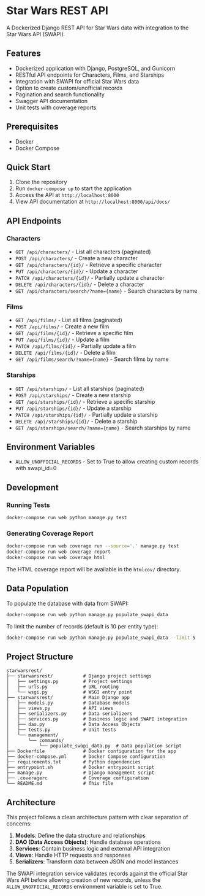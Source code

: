 # Star Wars REST API

A Dockerized Django REST API for Star Wars data with integration to the Star Wars API (SWAPI).

## Features

- Dockerized application with Django, PostgreSQL, and Gunicorn
- RESTful API endpoints for Characters, Films, and Starships
- Integration with SWAPI for official Star Wars data
- Option to create custom/unofficial records
- Pagination and search functionality
- Swagger API documentation
- Unit tests with coverage reports

## Prerequisites

- Docker
- Docker Compose

## Quick Start

1. Clone the repository
2. Run `docker-compose up` to start the application
3. Access the API at `http://localhost:8000`
4. View API documentation at `http://localhost:8000/api/docs/`

## API Endpoints

### Characters
- `GET /api/characters/` - List all characters (paginated)
- `POST /api/characters/` - Create a new character
- `GET /api/characters/{id}/` - Retrieve a specific character
- `PUT /api/characters/{id}/` - Update a character
- `PATCH /api/characters/{id}/` - Partially update a character
- `DELETE /api/characters/{id}/` - Delete a character
- `GET /api/characters/search/?name={name}` - Search characters by name

### Films
- `GET /api/films/` - List all films (paginated)
- `POST /api/films/` - Create a new film
- `GET /api/films/{id}/` - Retrieve a specific film
- `PUT /api/films/{id}/` - Update a film
- `PATCH /api/films/{id}/` - Partially update a film
- `DELETE /api/films/{id}/` - Delete a film
- `GET /api/films/search/?name={name}` - Search films by name

### Starships
- `GET /api/starships/` - List all starships (paginated)
- `POST /api/starships/` - Create a new starship
- `GET /api/starships/{id}/` - Retrieve a specific starship
- `PUT /api/starships/{id}/` - Update a starship
- `PATCH /api/starships/{id}/` - Partially update a starship
- `DELETE /api/starships/{id}/` - Delete a starship
- `GET /api/starships/search/?name={name}` - Search starships by name

## Environment Variables

- `ALLOW_UNOFFICIAL_RECORDS` - Set to True to allow creating custom records with swapi_id=0

## Development

### Running Tests

```bash
docker-compose run web python manage.py test
```

### Generating Coverage Report

```bash
docker-compose run web coverage run --source='.' manage.py test
docker-compose run web coverage report
docker-compose run web coverage html
```

The HTML coverage report will be available in the `htmlcov/` directory.

## Data Population

To populate the database with data from SWAPI:

```bash
docker-compose run web python manage.py populate_swapi_data
```

To limit the number of records (default is 10 per entity type):

```bash
docker-compose run web python manage.py populate_swapi_data --limit 5
```

## Project Structure

```
starwarsrest/
├── starwarsrest/           # Django project settings
│   ├── settings.py         # Project settings
│   ├── urls.py             # URL routing
│   └── wsgi.py             # WSGI entry point
├── starwarsrest/           # Main Django app
│   ├── models.py           # Database models
│   ├── views.py            # API views
│   ├── serializers.py      # Data serializers
│   ├── services.py         # Business logic and SWAPI integration
│   ├── dao.py              # Data Access Objects
│   ├── tests.py            # Unit tests
│   └── management/
│       └── commands/
│           └── populate_swapi_data.py  # Data population script
├── Dockerfile              # Docker configuration for the app
├── docker-compose.yml      # Docker Compose configuration
├── requirements.txt        # Python dependencies
├── entrypoint.sh           # Docker entrypoint script
├── manage.py               # Django management script
├── .coveragerc             # Coverage configuration
└── README.md               # This file
```

## Architecture

This project follows a clean architecture pattern with clear separation of concerns:

1. **Models**: Define the data structure and relationships
2. **DAO (Data Access Objects)**: Handle database operations
3. **Services**: Contain business logic and external API integration
4. **Views**: Handle HTTP requests and responses
5. **Serializers**: Transform data between JSON and model instances

The SWAPI integration service validates records against the official Star Wars API before allowing creation of new records, unless the `ALLOW_UNOFFICIAL_RECORDS` environment variable is set to True.